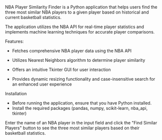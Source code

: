 
NBA Player Similarity Finder is a Python application that helps users find the three most similar NBA players to a given player based on historical and current basketball statistics. 

The application utilizes the NBA API for real-time player statistics and implements machine learning techniques for accurate player comparisons.

Features:

- Fetches comprehensive NBA player data using the NBA API

- Utilizes Nearest Neighbors algorithm to determine player similarity

- Offers an intuitive Tkinter GUI for user interaction

- Provides dynamic resizing functionality and case-insensitive search for an enhanced user experience

Installation

- Before running the application, ensure that you have Python installed. 
- Install the required packages (pandas, numpy, scikit-learn, nba_api, tkinter)

Enter the name of an NBA player in the input field and click the "Find Similar Players" button to see the three most similar players based on their basketball statistics.
